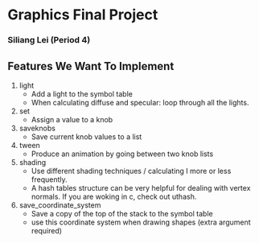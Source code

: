 # Graphics Final Project

### Siliang Lei (Period 4)

## Features We Want To Implement
1. light
    - Add a light to the symbol table
    - When calculating diffuse and specular: loop through all the lights.
2. set
    - Assign a value to a knob
3. saveknobs
    - Save current knob values to a list
4. tween
    - Produce an animation by going between two knob lists
5. shading
    - Use different shading techniques / calculating I more or less frequently.
    - A hash tables structure can be very helpful for dealing with vertex normals. If you are woking in c, check out uthash.
6. save_coordinate_system
    - Save a copy of the top of the stack to the symbol table
    - use this coordinate system when drawing shapes (extra argument required)
